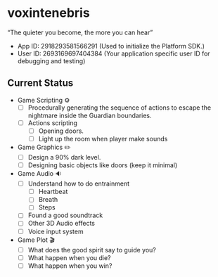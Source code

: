 # voxintenebris
“The quieter you become, the more you can hear”

- App ID: 2918293581566291 (Used to initialize the Platform SDK.)
- User ID: 2693169697404384 (Your application specific user ID for debugging and testing)



## Current Status
- Game Scripting :gear:
     - [ ] Procedurally generating the sequence of actions to escape the nightmare inside the Guardian boundaries.
     - [ ] Actions scripting
          - [ ] Opening doors. 
          - [ ] Light up the room when player make sounds 

- Game Graphics :pencil2:
     - [ ] Design a 90% dark level.
     - [ ] Designing basic objects like doors (keep it minimal)

- Game Audio :sound:
     - [ ] Understand how to do entrainment
          - [ ] Heartbeat
          - [ ] Breath 
          - [ ] Steps
     - [ ] Found a good soundtrack 
     - [ ] Other 3D Audio effects 
     - [ ] Voice input system 
     
- Game Plot :clapper:
     - [ ] What does the good spirit say to guide you?
     - [ ] What happen when you die?
     - [ ] What happen when you win?
